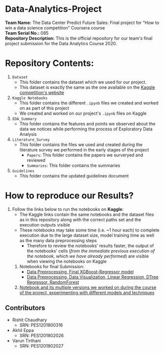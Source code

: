 # Data-Analytics-Project
**Team Name:** The Data Center Predict Future Sales: Final project for "How to win a data science competition" Coursera course  
**Team Serial No.:** 085  
**Repository Description:** This is the official repository for our team's final project submission for the Data Analytics Course 2020.
 

# Repository Contents:
1. ```Dataset```
     - This folder contains the dataset which we used for our project.
     - This dataset is exactly the same as the one available on the [Kaggle competition's website](https://www.kaggle.com/c/competitive-data-science-predict-future-sales/data)
2. ```Kaggle Notebooks```
      - This folder contains the different ```.ipynb``` files we created and worked on as part of this project
      - We created and worked on our project's ```.ipynb``` files on Kaggle
3. ```EDA_Summary```
      - This folder contains the features and points we observed about the data we notices while performing the process of Exploratory Data Analysis
4. ```Literature_Survey```
      - This folder contains the files we used and created during the literature survey we performed in the early stages of the project
          * ```Papers```: This folder contains the papers we surveryed and reviewed
          * ```Summaries```: This folder contains the summaries 
5. ```Guidelines```
      - This folder contains the updated guidelines document

# How to reproduce our Results?
  1. Follow the links below to run the notebooks on **Kaggle**:
     - The Kaggle links contain the same notebooks and the dataset files as in this repository along with the correct paths set and the execution outputs visible
     - These notebooks may take some time (i.e. ~1 hour each) to complete execution due to the large dataset size, model training time as well as the many data preprocessing steps
          * Therefore to review the notebooks' results faster, the output of the notebooks' cells (*from the immediate previous execution of the notebook, which we have already performed*) are visible when viewing the notebooks on Kaggle
     1. Notebooks for final Submission:
          - [Data Preprocessing, Final XGBoost-Regressor model](https://www.kaggle.com/rishitchs/data-preprocessing-and-xgboost-regressor-model)
          - [Data Preprocessing, Data Visualization, Linear Regression, DTree Regressor, RandomForest](https://www.kaggle.com/futurestan/visualization-linreg-dtree-randomforest)
     2. [Notebook and its multiple versions we worked on during the course of the project, experimenting with different models and techniques](https://www.kaggle.com/rishitchs/data-preprocessing-and-xgboost-regressor-model-old)
        
## Contributors
* Rishit Chaudhary
     - SRN: PES1201800316
* Akhil Eppa
     - SRN: PES1201802026
* Varun Tirthani
     - SRN: PES1201802027
